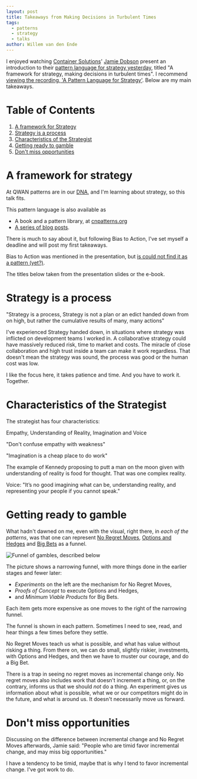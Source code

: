 ```yaml
---
layout: post
title: Takeaways from Making Decisions in Turbulent Times
tags:
  - patterns
  - strategy
  - talks
author: Willem van den Ende
---
```


I enjoyed watching [Container Solutions](https://www.container-solutions.com/a-pattern-language-for-strategy)' [Jamie Dobson](https://twitter.com/JamieDobson) present an introduction to
their [pattern language for strategy yesterday](https://www.container-solutions.com/a-pattern-language-for-strategy), titled "A
framework for strategy, making decisions in turbulent times". I recommend [viewing the recording, 'A Pattern Language for Strategy'](https://www.youtube.com/watch?v=a10_sWM_VuI&feature=youtu.be). Below are my main takeaways.


# Table of Contents

1.  [A framework for Strategy](#orgb0e26fc)
2.  [Strategy is a process](#org8d43407)
3.  [Characteristics of the Strategist](#orgbde66e3)
4.  [Getting ready to gamble](#org17b59d7)
5.  [Don't miss opportunities](#theresalotofopportunity)

<a id="orgb0e26fc"></a>
# A framework for strategy


At QWAN patterns are in our [DNA](https://wiki.c2.com/?QualityWithoutaName), and I'm learning about strategy, so this talk
fits.

This pattern language is also available as

-   A book and a pattern library, at [cnpatterns.org](http://www.cnpatterns.org/)
-   [A series of blog posts](https://www.container-solutions.com/a-pattern-language-for-strategy).

There is much to say about it, but following Bias to Action, I've set myself a
deadline and will post my first takeaways.

Bias to Action was mentioned in the presentation, but [is could not find it as a pattern (yet?)](http://www.cnpatterns.org/strategy-risk-reduction).

The titles below taken from the presentation slides or the e-book.

<a id="org8d43407"></a>
# Strategy is a process

"Strategy is a process, Strategy is not a plan or an edict handed down from on high, but rather the
cumulative results of many, many actions"

I've experienced Strategy handed down, in situations where strategy was
inflicted on development teams I worked in. A collaborative strategy could have
massively reduced risk, time to market and costs. The miracle of close
collaboration and high trust inside a team can make it work regardless. That
doesn't mean the strategy was sound, the process was good or the human cost was
low.

I like the focus here, it takes patience and time. And you have to work
it. Together.

<a id="orgbde66e3"></a>

# Characteristics of the Strategist

The strategist has four characteristics:

Empathy, Understanding of Reality, Imagination and Voice

"Don't confuse empathy with weakness"

"Imagination is a cheap place to do work"

The example of Kennedy proposing to putt a man on the moon given with
understanding of reality is food for thought. That was one complex reality.

Voice: "It’s no good imagining what can be, understanding reality, and
representing your people if you cannot speak."


<a id="org17b59d7"></a>
# Getting ready to gamble

What hadn't dawned on me, even with the visual, right there, in _each of the patterns_, was
that one can represent [No Regret Moves](http://www.cnpatterns.org/strategy-risk-reduction/no-regret-moves), [Options and Hedges](http://www.cnpatterns.org/strategy-risk-reduction/options-and-hedges) and [Big Bets](http://www.cnpatterns.org/strategy-risk-reduction/big-bet) as a
funnel.

![Funnel of gambles, described below](http://www.cnpatterns.org/assets/images/No%20regret%20move.png)

The picture shows a narrowing funnel, with more things done in the earlier
stages and fewer later:

- _Experiments_ on the left are the mechanism for No Regret Moves,
- _Proofs of Concept_ to execute Options and Hedges,
- and _Minimum Viable Products_ for Big Bets.

Each item gets more expensive as one moves to the right of the narrowing funnel.

The funnel is shown in each pattern. Sometimes I need to
see, read, and hear things a few times before they settle.

No Regret Moves teach us what is possible, and what has value without risking a
thing. From there on, we can do small, slightly riskier, investments, with
Options and Hedges, and then we have to muster our courage, and do a Big Bet.

There is a trap in seeing no regret moves as incremental change only. No regret
moves also includes work that doesn't increment a thing, or, on the contrary, informs us that we should _not_ do a thing. An experiment gives us
information about what is possible, what we or our competitors might do in the
future, and what is around us. It doesn't necessarily move us forward.

<a id="theresalotofopportunity"></a>
# Don't miss opportunities

Discussing on the difference between incremental change and No Regret Moves
afterwards, Jamie said: "People who are timid favor incremental change, and may
miss big opportunities."

I have a tendency to be timid, maybe that is why I tend to favor incremental
change. I've got work to do.
